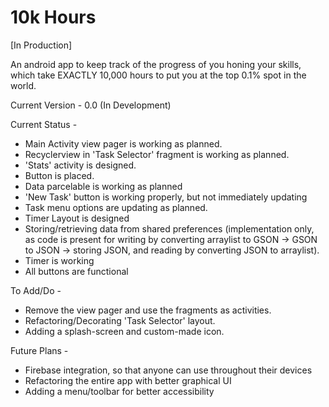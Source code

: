# 10k Hours
[In Production]

An android app to keep track of the progress of you honing your skills, which take EXACTLY 10,000 hours to put you at the top 0.1% spot in the world.

Current Version - 0.0 (In Development)

Current Status - 
* Main Activity view pager is working as planned.
* Recyclerview in 'Task Selector' fragment is working as planned.
* 'Stats' activity is designed.
* Button is placed.
* Data parcelable is working as planned
* 'New Task' button is working properly, but not immediately updating
* Task menu options are updating as planned.
* Timer Layout is designed 
* Storing/retrieving data from shared preferences (implementation only, as code is present for writing by converting arraylist to GSON -> GSON to JSON -> storing JSON, and reading by converting JSON to arraylist).
* Timer is working
* All buttons are functional

                 
To Add/Do - 
* Remove the view pager and use the fragments as activities.
* Refactoring/Decorating 'Task Selector' layout.
* Adding a splash-screen and custom-made icon.

            
Future Plans - 
* Firebase integration, so that anyone can use throughout their devices
* Refactoring the entire app with better graphical UI
* Adding a menu/toolbar for better accessibility
            
